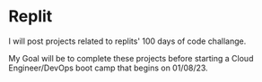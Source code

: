 # Replit

I will post projects related to replits' 100 days of code challange. 

My Goal will be to complete these projects before starting a Cloud Engineer/DevOps boot camp that begins on 01/08/23.

